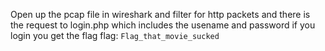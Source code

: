 Open up the pcap file in wireshark and filter for http packets and there is the request to login.php which includes the usename and password
if you login you get the flag
flag: `Flag_that_movie_sucked`

